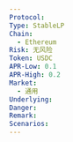 ```yaml
---
Protocol: 
Type: StableLP
Chain:
  - Ethereum
Risk: 无风险
Token: USDC
APR-Low: 0.1
APR-High: 0.2
Market:
  - 通用
Underlying: 
Danger: 
Remark: 
Scenarios:
---
```

